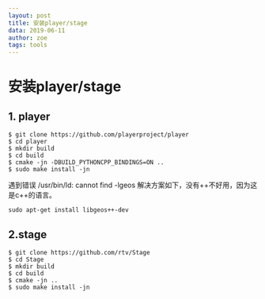 ```yaml
---
layout: post
title: 安装player/stage
data: 2019-06-11
author: zoe
tags: tools
---
```


# 安装player/stage

## 1. player

```Shell
$ git clone https://github.com/playerproject/player
$ cd player
$ mkdir build
$ cd build
$ cmake -jn -DBUILD_PYTHONCPP_BINDINGS=ON ..
$ sudo make install -jn
```

遇到错误 /usr/bin/ld: cannot find -lgeos 解决方案如下，没有++不好用，因为这是c++的语言。

```Shell
sudo apt-get install libgeos++-dev
```

## 2.stage

```Shell
$ git clone https://github.com/rtv/Stage
$ cd Stage
$ mkdir build
$ cd build
$ cmake -jn ..
$ sudo make install -jn
```

